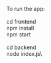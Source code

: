 To run the app: \
<open cmd> \
cd frontend\
npm install\
npm start\
<open another terminal> \
cd backend\
node index.js\
